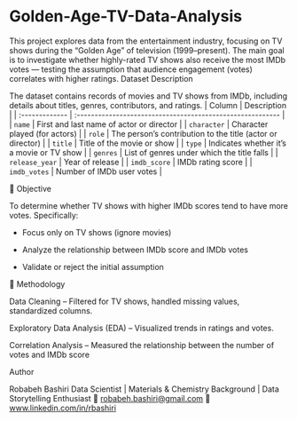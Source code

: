 # Golden-Age-TV-Data-Analysis
This project explores data from the entertainment industry, focusing on TV shows during the “Golden Age” of television (1999–present). The main goal is to investigate whether highly-rated TV shows also receive the most IMDb votes — testing the assumption that audience engagement (votes) correlates with higher ratings.
Dataset Description

The dataset contains records of movies and TV shows from IMDb, including details about titles, genres, contributors, and ratings.
| Column         | Description                                                |
| :------------- | :--------------------------------------------------------- |
| `name`         | First and last name of actor or director                   |
| `character`    | Character played (for actors)                              |
| `role`         | The person’s contribution to the title (actor or director) |
| `title`        | Title of the movie or show                                 |
| `type`         | Indicates whether it’s a movie or TV show                  |
| `genres`       | List of genres under which the title falls                 |
| `release_year` | Year of release                                            |
| `imdb_score`   | IMDb rating score                                          |
| `imdb_votes`   | Number of IMDb user votes                                  |


🎯 Objective

To determine whether TV shows with higher IMDb scores tend to have more votes.
Specifically:

- Focus only on TV shows (ignore movies)

- Analyze the relationship between IMDb score and IMDb votes

- Validate or reject the initial assumption

🧠 Methodology

Data Cleaning – Filtered for TV shows, handled missing values, standardized columns.

Exploratory Data Analysis (EDA) – Visualized trends in ratings and votes.

Correlation Analysis – Measured the relationship between the number of votes and IMDb score

Author

Robabeh  Bashiri
Data Scientist | Materials & Chemistry Background | Data Storytelling Enthusiast
📧 robabeh.bashiri@gmail.com
🔗 www.linkedin.com/in/rbashiri



